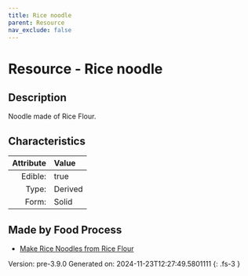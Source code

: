 ```yaml
---
title: Rice noodle
parent: Resource
nav_exclude: false
---
```

# Resource - Rice noodle

## Description
Noodle made of Rice Flour.

## Characteristics

| Attribute      | Value |
|--------:|:------|
|Edible:|true|
|Type:|Derived|
|Form:|Solid|
 



## Made by Food Process

- [Make Rice Noodles from Rice Flour](../food/make-rice-noodles-from-rice-flour.html)

    

Version: pre-3.9.0 Generated on: 2024-11-23T12:27:49.5801111
{: .fs-3 }
